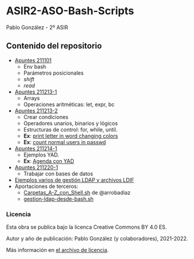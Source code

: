 # ASIR2-ASO-Bash-Scripts

Pablo González - 2º ASIR

## Contenido del repositorio
* [Apuntes 211101](./apuntes/211201.md)
    * Env bash
    * Parámetros posicionales
    * *shift*
    * *read*
* [Apuntes 211213-1](./apuntes/211213-1.md)
    * Arrays 
    * Operaciones aritméticas: let, expr, bc
* [Apuntes 211213-2](./apuntes/211213-2.md)
    * Crear condiciones
    * Operadores unarios, binarios y lógicos
    * Estructuras de control: for, while, until.
    * **Ex**: [print letter in word changing colors](./ejemplos/ex-211213-2.sh)
    * **Ex**: [count normal users in passwd](./ejemplos/ex-211214-1.sh)
 * [Apuntes 211214-1](./apuntes/211214-1.md)
    * Ejemplos YAD.
    * **Ex**: [Agenda con YAD](./ejemplos/ex-211214-2-agenda-YAD.sh)
 * [Apuntes 211220-1](./apuntes/211220-1.md)
    * Trabajar con bases de datos
 * [Ejemplos varios de gestión LDAP y archivos LDIF](./ldap)
 * Aportaciones de terceros:
    * [Carpetas_A-Z_con_Shell.sh](./ejemplos/Carpetas_A-Z_con_Shell.sh) de @arrobadiaz
    * [gestion-ldap-desde-bash.sh](./ejemplos/gestion-ldap-desde-bash.sh)


### Licencia
Esta obra se publica bajo la licenca Creative Commons BY 4.0 ES.

Autor y año de publicación: Pablo González (y colaboradores), 2021-2022.

Más información en [el archivo de licencia](./license.md).